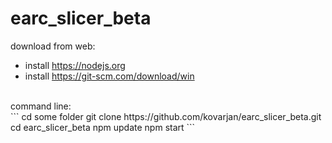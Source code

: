 # earc_slicer_beta

download from web:<br>
 - install https://nodejs.org<br>
 - install https://git-scm.com/download/win<br>
<br>
command line:<br>
```
cd some folder
git clone https://github.com/kovarjan/earc_slicer_beta.git
cd earc_slicer_beta
npm update
npm start
```
